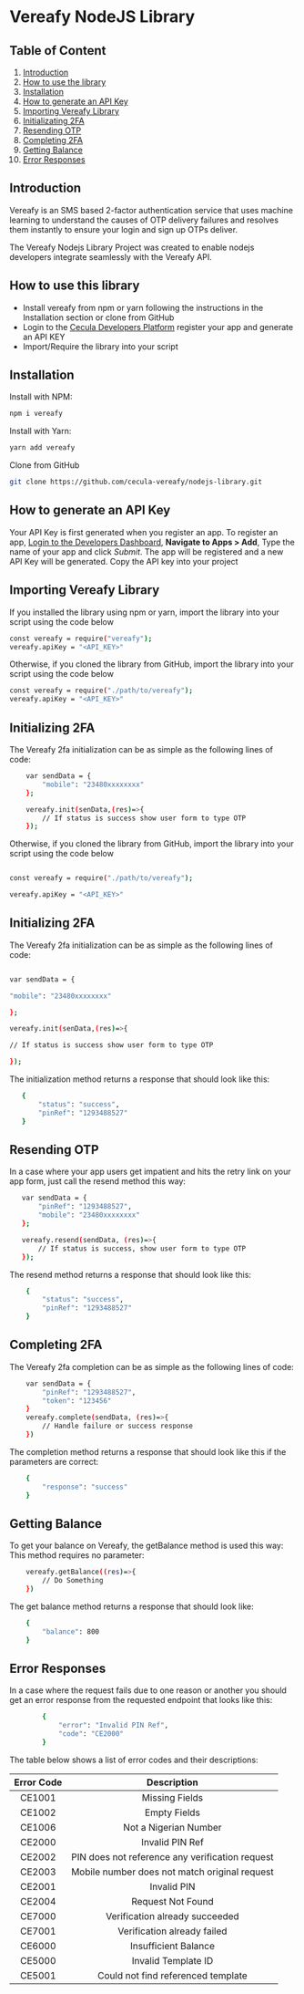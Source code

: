 # Vereafy NodeJS Library

## Table of Content
1.  [Introduction](#introduction)
2.  [How to use the library](#how-to-use-this-library)
3.  [Installation](#installation)
4.  [How to generate an API Key](#how-to-generate-an-api-key)
5.  [Importing Vereafy Library](#importing-vereafy-library)
6.  [Initializating 2FA](#initializing-2fa)
7.  [Resending OTP](#resending-otp)
8.  [Completing 2FA](#completing-2fa)
9.  [Getting Balance](#getting-balance)
10. [Error Responses](#error-responses)

## Introduction

Vereafy is an SMS based 2-factor authentication service that uses machine learning to understand the causes of OTP delivery failures and resolves them instantly to ensure your login and sign up OTPs deliver.

The Vereafy Nodejs Library Project was created to enable nodejs developers integrate seamlessly with the Vereafy API.

  

## How to use this library
*  Install vereafy from npm or yarn following the instructions in the Installation section or clone from GitHub
*  Login to the <a href="https://developer.cecula.com" target="_blank">Cecula Developers Platform</a> register your app and generate an API KEY
*  Import/Require the library into your script

## Installation
Install with NPM:
```sh
npm i vereafy
```
Install with Yarn:
```sh
yarn add vereafy
```
Clone from GitHub
```sh
git clone https://github.com/cecula-vereafy/nodejs-library.git
```
 
## How to generate an API Key

Your API Key is first generated when you register an app. To register an app,
<a href="https://developer.cecula.com" target="_blank">Login to the Developers Dashboard</a>, __Navigate to Apps > Add__, Type the name of your app and click *Submit*. The app will be registered and a new API Key will be generated. Copy the API key into your project

## Importing Vereafy Library
If you installed the library using npm or yarn, import the library into your script using the code below
```sh
const vereafy = require("vereafy");
vereafy.apiKey = "<API_KEY>"
```
Otherwise, if you cloned the library from GitHub, import the library into your script using the code below
```sh
const vereafy = require("./path/to/vereafy");
vereafy.apiKey = "<API_KEY>"
```

## Initializing 2FA
The Vereafy 2fa initialization can be as simple as the following lines of code:
```sh
    var sendData = {
        "mobile": "23480xxxxxxxx"
    };

    vereafy.init(senData,(res)=>{
        // If status is success show user form to type OTP
    });
```

  

Otherwise, if you cloned the library from GitHub, import the library into your script using the code below

  

```sh

const vereafy = require("./path/to/vereafy");

vereafy.apiKey = "<API_KEY>"

```

## Initializing 2FA

The Vereafy 2fa initialization can be as simple as the following lines of code:

```sh

var sendData = {

"mobile": "23480xxxxxxxx"

};

vereafy.init(senData,(res)=>{

// If status is success show user form to type OTP

});

```

The initialization method returns a response that should look like this:
 ```sh
    {
        "status": "success",
        "pinRef": "1293488527"
    }
```
## Resending OTP
In a case where your app users get impatient and hits the retry link on your app form, just call the resend method this way:
 ```sh
    var sendData = {
        "pinRef": "1293488527",
        "mobile": "23480xxxxxxxx"
    };

    vereafy.resend(sendData, (res)=>{
        // If status is success, show user form to type OTP
    });
```

The resend method returns a response that should look like this:

```sh
    {
        "status": "success",
        "pinRef": "1293488527"
    }
```
## Completing 2FA
The Vereafy 2fa completion can be as simple as the following lines of code:
```sh
    var sendData = {
        "pinRef": "1293488527",
        "token": "123456"
    }
    vereafy.complete(sendData, (res)=>{
        // Handle failure or success response
    })
```

  

The completion method returns a response that should look like this if the parameters are correct:

```sh
    {
        "response": "success"
    }
```
##  Getting Balance
To get your balance on Vereafy, the getBalance method is used this way:
This method requires no parameter:
```sh
    vereafy.getBalance((res)=>{
        // Do Something
    })
```

The get balance method returns a response that should look like:

```sh
    {
        "balance": 800
    }
```

  

## Error Responses

In a case where the request fails due to one reason or another you should get an error response from the requested endpoint that looks like this:

```sh
        {
            "error": "Invalid PIN Ref",
            "code": "CE2000"
        }
```
The table below shows a list of error codes and their descriptions:

  

| Error Code | Description                                     |
|:----------:| :----------------------------------------------:|
| CE1001     | Missing Fields                                  |
| CE1002     | Empty Fields                                    |
| CE1006     | Not a Nigerian Number                           |
| CE2000     | Invalid PIN Ref                                 |
| CE2002     | PIN does not reference any verification request |
| CE2003     | Mobile number does not match original request   |
| CE2001     | Invalid PIN                                     |
| CE2004     | Request Not Found                               |
| CE7000     | Verification already succeeded                  |
| CE7001     | Verification already failed                     |
| CE6000     | Insufficient Balance                            |
| CE5000     | Invalid Template ID                             |
| CE5001     | Could not find referenced template              |